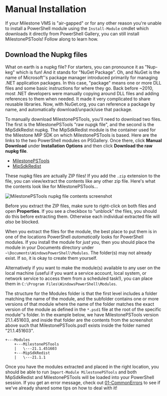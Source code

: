 # Manual Installation

If your Milestone VMS is "air-gapped" or for any other reason you're unable to install a PowerShell module using the `Install-Module` cmdlet which downloads it directly from PowerShell Gallery, you can still install MilestonePSTools! Follow along to learn how.

## Download the Nupkg files

What on earth is a nupkg file? For starters, you can pronounce it as "Nup-keg" which is fun! And it stands for "NuGet Package". Oh, and NuGet is the name of Microsoft''s package manager introduced primarily for managing .NET application packages. In this case, "package" means one or more DLL files and some basic instructions for where they go. Back before ~2010, most .NET developers were manually copying around DLL files and adding references to them when needed. It made it very complicated to share reusable libraries. Now, with NuGet.org, you can reference a package by name, and automatically download/unpack/use that package.

To manually download MilestonePSTools, you'll need to download two files. The first is the MilestonePSTools "raw nupgk file", and the second is the MipSdkRedist nupkg. The MipSdkRedist module is the container used for the Milestone MIP SDK on which MilestonePSTools is based. Here are the links to the two PowerShell modules on PSGallery. Once there, click **Manual Download** under **Installation Options** and then click **Download the raw nupkg file**.

- [MilestonePSTools](https://www.powershellgallery.com/packages/MilestonePSTools)
- [MipSdkRedist](https://www.powershellgallery.com/packages/MipSdkRedist)

These nupkg files are actually ZIP files! If you add the `.zip` extension to the file, you can view/extract the contents like any other zip file. Here's what the contents look like for MilestonePSTools...

![MilestonePSTools nupkg file contents screenshot](https://github.com/MilestoneSystemsInc/PowerShellSamples/blob/main/Getting-Started/images/MilestonePSTools-nupkg-contents.png?raw=true)

Before you extract the ZIP files, make sure to right-click on both files and open **Properties**. If you see a checkbox to "unblock" the files, you should do this before extracting them. Otherwise each individual extracted file will *also* be blocked.

When you extract the files for the module, the best place to put them is in one of the locations PowerShell *automatically* looks for PowerShell modules. If you install the module for *just you*, then you should place the module in your Documents directory under `~\Documents\WindowsPowerShell\Modules`. The folder(s) may not already exist. If so, it is okay to create them yourself.

Alternatively if you want to make the module(s) available to any user on the local machine (useful if you want a service account, local system, or network service to access them from a scheduled task!), you can place them in `C:\Program Files\WindowsPowerShell\Modules`.

The structure for the Modules folder is that the first level includes a folder matching the name of the module, and the subfolder contains one or more versions of that module where the name of the folder matches the exact version of the module as defined in the `*.psd1` file at the root of the specific module''s folder. In the example below, we have MilestonePSTools version 21.1.451603, and inside that folder are the contents from the screenshot above such that MilestonePSTools.psd1 exists inside the folder named "21.1.451603".

```text
+---Modules
    +---MilestonePSTools
    |   \---21.1.451603
    +---MipSdkRedist
    |   \---21.1.1
```

Once you have the modules extracted and placed in the right location, you should be able to run `Import-Module MilestonePSTools` and both MipSdkRedist and MilestonePSTools will be loaded into your PowerShell session. If you get an error message, check out [01-CommonErrors](01-CommonErrors.md) to see if we've already shared some tips on how to deal with it!

